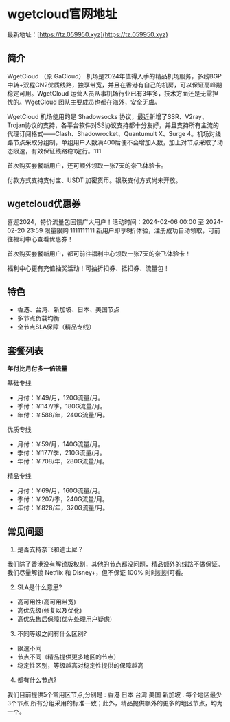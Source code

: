 # wgetcloud官网地址

最新地址：[https://tz.059950.xyz](https://tz.059950.xyz)

## 简介

WgetCloud （原 GaCloud） 机场是2024年值得入手的精品机场服务，多线BGP中转+双程CN2优质线路，独享带宽，并且在香港有自己的机房，可以保证高峰期稳定可用。WgetCloud 运营人员从事机场行业已有3年多，技术方面还是无需担忧的。WgetCloud 团队主要成员也都在海外，安全无虞。

WgetCloud 机场使用的是 Shadowsocks 协议，最近新增了SSR、V2ray、Trojan协议的支持，各平台软件对SS协议支持都十分友好，并且支持所有主流的代理订阅格式——Clash、Shadowrocket、Quantumult X、Surge 4。机场对线路节点采取分组制，单组用户人数满400后便不会增加人数，加上对节点采取了动态限速，有效保证线路稳1定行。111

首次购买套餐新用户，还可额外领取一张7天的奈飞体验卡。

付款方式支持支付宝、USDT 加密货币。银联支付方式尚未开放。

## wgetcloud优惠券

喜迎2024，特价流量包回馈广大用户！活动时间：2024-02-06 00:00 至 2024-02-20 23:59 限量限购
1111111111
新用户即享8折体验，注册成功自动领取，可前往福利中心查看优惠券！

首次购买套餐新用户，都可前往福利中心领取一张7天的奈飞体验卡！

福利中心更有充值抽奖活动！可抽折扣券、抵扣券、流量包！

## 特色

* 香港、台湾、新加坡、日本、美国节点
* 多节点负载均衡
* 全节点SLA保障（精品专线）

## 套餐列表

**年付比月付多一倍流量**

基础专线

<ul>
<li>月付：￥49/月，120G流量/月。</li>
<li>季付：￥147/季，180G流量/月。</li>
<li>年付：￥588/年，240G流量/月。</li>
</ul>

优质专线

<ul>
<li>月付：￥59/月，140G流量/月。</li>
<li>季付：￥177/季，210G流量/月。</li>
<li>年付：￥708/年，280G流量/月。</li>
</ul>

精品专线

<ul>
<li>月付：￥69/月，160G流量/月。</li>
<li>季付：￥207/季，240G流量/月。</li>
<li>年付：￥828/年，320G流量/月。</li>
</ul>

## 常见问题

1. 是否支持奈飞和迪士尼？

我们除了香港没有解锁版权剧，其他的节点都没问题，精品额外的线路不做保证。我们尽量解锁 Netflix 和 Disney+，但不保证 100% 时时刻刻可看。

2. SLA是什么意思?
 
* 高可用性(高可用带宽)
* 高优先级(修复以及优化)
* 高优先售后保障(优先处理用户疑虑)

3. 不同等级之间有什么区别?

* 限速不同
* 节点不同（精品提供更多地区的节点）
* 稳定性区别，等级越高对稳定性提供的保障越高

4. 都有什么节点?

我们目前提供5个常用区节点,分别是 : 香港 日本 台湾 美国 新加坡 . 每个地区最少 3个节点 所有分组采用的标准一致；此外，精品提供额外的更多的地区节点，均为一个。
